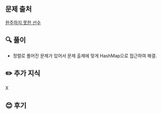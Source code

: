 ## 문제 출처

<a href="https://school.programmers.co.kr/learn/courses/30/lessons/42576" rel="nofollow">완주하지 못한 선수</a>

## 🔍 풀이
- 정렬로 풀어진 문제가 있어서 문제 출제에 맞게 HashMap으로 접근하여 해결.


## ✏️ 추가 지식
X


## 😊 후기
